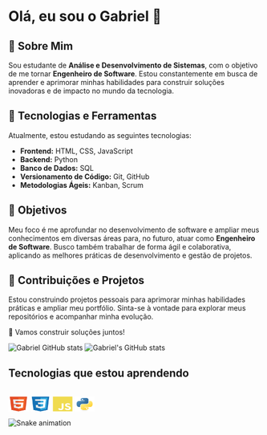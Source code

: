 # Olá, eu sou o Gabriel 👋

## 🔹 Sobre Mim
Sou estudante de **Análise e Desenvolvimento de Sistemas**, com o objetivo de me tornar **Engenheiro de Software**. Estou constantemente em busca de aprender e aprimorar minhas habilidades para construir soluções inovadoras e de impacto no mundo da tecnologia.

## 🔹 Tecnologias e Ferramentas
Atualmente, estou estudando as seguintes tecnologias:

- **Frontend:** HTML, CSS, JavaScript  
- **Backend:** Python  
- **Banco de Dados:** SQL  
- **Versionamento de Código:** Git, GitHub  
- **Metodologias Ágeis:** Kanban, Scrum

## 🔹 Objetivos
Meu foco é me aprofundar no desenvolvimento de software e ampliar meus conhecimentos em diversas áreas para, no futuro, atuar como **Engenheiro de Software**. Busco também trabalhar de forma ágil e colaborativa, aplicando as melhores práticas de desenvolvimento e gestão de projetos.

## 🔹 Contribuições e Projetos
Estou construindo projetos pessoais para aprimorar minhas habilidades práticas e ampliar meu portfólio. Sinta-se à vontade para explorar meus repositórios e acompanhar minha evolução.

🚀 Vamos construir soluções juntos!


![Gabriel GitHub stats](https://github-readme-stats.vercel.app/api?username=GabrielCoelhoeSilva&show_icons=true&theme=radical)
![Gabriel's GitHub stats](https://github-readme-stats.vercel.app/api?username=GabrielCoelhoeSilva_icons=true&theme=radical)

## Tecnologias que estou aprendendo
<div style="display: inline_block"><br>
  <img align="center" alt="Gab-HTML" height="30" width="40" src="https://raw.githubusercontent.com/devicons/devicon/master/icons/html5/html5-original.svg">
  <img align="center" alt="Gab-CSS" height="30" width="40" src="https://raw.githubusercontent.com/devicons/devicon/master/icons/css3/css3-original.svg">
  <img align="center" alt="Gab-Js" height="30" width="40" src="https://raw.githubusercontent.com/devicons/devicon/master/icons/javascript/javascript-plain.svg">
  <img align="center" alt="Gab-Python" height="30" width="40" src="https://raw.githubusercontent.com/devicons/devicon/master/icons/python/python-original.svg">
</div>

![Snake animation](https://github.com/SEU_USUARIO/SEU_USUARIO/blob/output/snake.svg)

